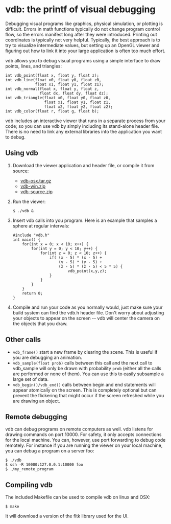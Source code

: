 vdb: the printf of visual debugging
===================================

Debugging visual programs like graphics, physical simulation, or
plotting is difficult. Errors in math functions typically do not change
program control flow, so the errors manifest long after they were
introduced. Printing out coordinates is typically not very helpful.
Typically, the best approach is to try to visualize intermediate values,
but setting up an OpenGL viewer and figuring out how to link it into
your large application is often too much effort.

vdb allows you to debug visual programs using a simple interface to draw
points, lines, and triangles:


```
int vdb_point(float x, float y, float z);
int vdb_line(float x0, float y0, float z0, 
             float x1, float y1, float z1);
int vdb_normal(float x, float y, float z, 
               float dx, float dy, float dz);
int vdb_triangle(float x0, float y0, float z0,
                 float x1, float y1, float z1,
                 float x2, float y2, float z2);
int vdb_color(float r, float g, float b);
```

vdb includes an interactive viewer that runs in a separate process from
your code; so you can use vdb by simply including its stand-alone header
file.  There is no need to link any external libraries into the
application you want to debug.

Using vdb 
---------

1. Download the viewer application and header file, or compile it from
source:

	* [vdb-osx.tar.gz](https://github.com/downloads/zdevito/vdb/vdb-osx.tar.gz)
	* [vdb-win.zip](https://github.com/downloads/zdevito/vdb/vdb-win.zip)
	* [vdb-source.zip](https://github.com/zdevito/vdb/zipball/master)

2. Run the viewer:
	
	```
	$ ./vdb &
	```

3. Insert vdb calls into you program. Here is an example that samples a
sphere at regular intervals:

	```
	#include "vdb.h"
	int main() {
		for(int x = 0; x < 10; x++) {
			for(int y = 0; y < 10; y++) {
				for(int z = 0; z < 10; z++) {
					if( (x - 5) * (x - 5) + 
						(y - 5) * (y - 5) + 
						(z - 5) * (z - 5) < 5 * 5) {
							vdb_point(x,y,z);
					}
				}
			}
		}
		return 0;
	}
	```

4. Compile and run your code as you normally would, just make sure your
build system can find the vdb.h header file. Don't worry about adjusting
your objects to appear on the screen -- vdb will center the camera on
the objects that you draw.

Other calls
-----------
* `vdb_frame()` start a new frame by clearing the scene. This is useful if you are debugging an animation.
* `vdb_sample(float prob)` calls between this call and the next call to vdb_sample will only be drawn with probability `prob` (either all the calls are performed or none of them). You can use this to easily subsample a large set of data.
* `vdb_begin()/vdb_end()` calls between begin and end statements will appear atomically on the screen. This is completely optional but can prevent the flickering that might occur if the screen refreshed while you are drawing an object.

Remote debugging
----------------
vdb can debug programs on remote computers as well. vdb listens for
drawing commands on port 10000. For safety, it only accepts connections
for the local machine. You can, however, use port forwarding to debug
code remotely. For instance if you are running the viewer on your local
machine, you can debug a program on a server foo:

```
$ ./vdb
$ ssh -R 10000:127.0.0.1:10000 foo
$ ./my_remote_program
```

Compiling vdb
-------------

The included Makefile can be used to compile vdb on linux and OSX:

```
$ make
```

It will download a version of the fltk library used for the UI.



